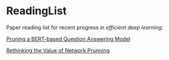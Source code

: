 # ReadingList

Paper reading list for recent progress in *efficient deep learning*:

[Pruning a BERT-based Question Answering Model](https://github.com/yaohuicai/ReadingList/raw/master/papers/1910.06360.pdf)

[Rethinking the Value of Network Prunning](https://github.com/yaohuicai/ReadingList/raw/master/papers/rethink_prunning.pdf)

